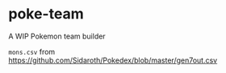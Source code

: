 # poke-team

A WIP Pokemon team builder

`mons.csv` from https://github.com/Sidaroth/Pokedex/blob/master/gen7out.csv
